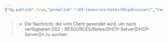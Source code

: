 ```yaml
---
{"dg-publish":true,"permalink":"/02-resources/notes/dhcpdiscover/","tags":["netzwerk","netzwerk/protocol"],"updated":"2024-08-02T01:50:55.000+02:00"}
---
```


>- Die Nachricht, die vom Client gesendet wird, um nach verfügbaren [[02 - RESOURCES/Notes/DHCP-Server\|DHCP-Server]]n zu suchen.